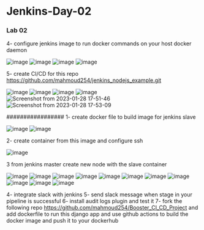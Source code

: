 # Jenkins-Day-02

### Lab 02

4- configure jenkins image to run docker commands on your host docker daemon

![image](https://user-images.githubusercontent.com/40915944/215272859-41336994-a422-4079-9ab8-53ce2edba385.png)
![image](https://user-images.githubusercontent.com/40915944/215272903-f1b71b7a-32fb-4734-bf97-3322e5fb90ea.png)
![image](https://user-images.githubusercontent.com/40915944/215272931-4d798bc4-2759-41fc-a635-f3f2ab430a03.png)
![image](https://user-images.githubusercontent.com/40915944/215273210-7f694cd3-456a-4d01-9b28-17402209b064.png)

5- create CI/CD for this repo https://github.com/mahmoud254/jenkins_nodejs_example.git

![image](https://user-images.githubusercontent.com/40915944/215273800-0638cd3e-edda-486f-9b7e-e18ddb2a37e6.png)
![image](https://user-images.githubusercontent.com/40915944/215273886-f25a6d14-e9f1-4e0f-b4c8-8c61ce2a3f4a.png)
![image](https://user-images.githubusercontent.com/40915944/215276015-f85d7046-2819-42d4-bcfe-deb84698e097.png)
![image](https://user-images.githubusercontent.com/40915944/215276059-f72be395-f05d-43ae-abcf-ae29ec37dd7b.png)
![Screenshot from 2023-01-28 17-51-46](https://user-images.githubusercontent.com/40915944/215354373-7f9ddf89-81f5-4686-ab51-1ef24147ec37.png)
![Screenshot from 2023-01-28 17-53-09](https://user-images.githubusercontent.com/40915944/215354383-71e761a9-85b6-4be3-9b17-2fe04c6e3529.png)


#################
1- create docker file to build image for jenkins slave

![image](https://user-images.githubusercontent.com/40915944/215832932-6ad62f2a-2cab-4419-b38a-669cb859f4b1.png)
![image](https://user-images.githubusercontent.com/40915944/215837654-9a8c2ec4-7224-4ad0-89e4-a45e055174cd.png)

2- create container from this image and configure ssh

![image](https://user-images.githubusercontent.com/40915944/215840377-bccc72cf-03bc-454b-b3f6-e72deefd4a87.png)

3 from jenkins master create new node with the slave container

![image](https://user-images.githubusercontent.com/40915944/215841757-6222e364-be7b-4f22-bc78-6a14e9219b2b.png)
![image](https://user-images.githubusercontent.com/40915944/215842233-e4400b10-2ac7-4f37-8795-65573ed8b5f3.png)
![image](https://user-images.githubusercontent.com/40915944/215842353-4d4c2221-2d18-4083-88ba-d0c6035a287f.png)
![image](https://user-images.githubusercontent.com/40915944/215842485-5ebcd2ea-9d02-44a0-a6fd-3e5bcf2aa345.png)
![image](https://user-images.githubusercontent.com/40915944/215842698-4c33c521-caef-4c0f-b289-893ec6d88003.png)
![image](https://user-images.githubusercontent.com/40915944/215843132-a7b3c629-32dd-434b-b40e-4741ae2c01bd.png)
![image](https://user-images.githubusercontent.com/40915944/215843674-6c6f62ae-b4b9-4728-9048-bab7c4fdbadc.png)
![image](https://user-images.githubusercontent.com/40915944/215843449-14475135-8423-458a-8597-5f5f1d0e6215.png)
![image](https://user-images.githubusercontent.com/40915944/215843508-8ba0518c-a067-4691-bc19-802e89afc840.png)
![image](https://user-images.githubusercontent.com/40915944/215845473-4ec7c878-9b71-4cdf-838d-4dc2c3f23e44.png)
![image](https://user-images.githubusercontent.com/40915944/215843855-10c265ea-5694-480c-9ad8-9cb77dcdd182.png)

4- integrate slack with jenkins
5- send slack message when stage in your pipeline is successful
6- install audit logs plugin and test it
7- fork the following repo https://github.com/mahmoud254/Booster_CI_CD_Project and add dockerfile to run this django app and use github actions to build the docker image and push it to your dockerhub
